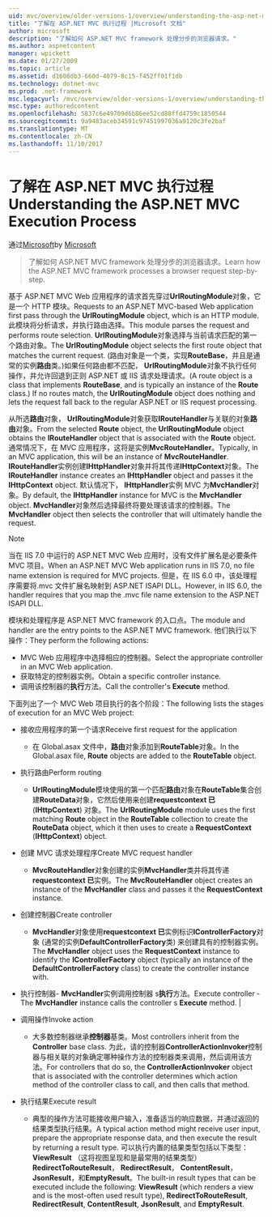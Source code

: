 ```yaml
---
uid: mvc/overview/older-versions-1/overview/understanding-the-asp-net-mvc-execution-process
title: "了解在 ASP.NET MVC 执行过程 |Microsoft 文档"
author: microsoft
description: "了解如何 ASP.NET MVC framework 处理分步的浏览器请求。"
ms.author: aspnetcontent
manager: wpickett
ms.date: 01/27/2009
ms.topic: article
ms.assetid: d1608db3-660d-4079-8c15-f452ff01f1db
ms.technology: dotnet-mvc
ms.prod: .net-framework
msc.legacyurl: /mvc/overview/older-versions-1/overview/understanding-the-asp-net-mvc-execution-process
msc.type: authoredcontent
ms.openlocfilehash: 5837c6e49709d6b86ee52cd88ffd4759c1850544
ms.sourcegitcommit: 9a9483aceb34591c97451997036a9120c3fe2baf
ms.translationtype: MT
ms.contentlocale: zh-CN
ms.lasthandoff: 11/10/2017
---
```

<a name="understanding-the-aspnet-mvc-execution-process"></a><span data-ttu-id="98a19-103">了解在 ASP.NET MVC 执行过程</span><span class="sxs-lookup"><span data-stu-id="98a19-103">Understanding the ASP.NET MVC Execution Process</span></span>
====================
<span data-ttu-id="98a19-104">通过[Microsoft](https://github.com/microsoft)</span><span class="sxs-lookup"><span data-stu-id="98a19-104">by [Microsoft](https://github.com/microsoft)</span></span>

> <span data-ttu-id="98a19-105">了解如何 ASP.NET MVC framework 处理分步的浏览器请求。</span><span class="sxs-lookup"><span data-stu-id="98a19-105">Learn how the ASP.NET MVC framework processes a browser request step-by-step.</span></span>


<span data-ttu-id="98a19-106">基于 ASP.NET MVC Web 应用程序的请求首先穿过**UrlRoutingModule**对象，它是一个 HTTP 模块。</span><span class="sxs-lookup"><span data-stu-id="98a19-106">Requests to an ASP.NET MVC-based Web application first pass through the **UrlRoutingModule** object, which is an HTTP module.</span></span> <span data-ttu-id="98a19-107">此模块将分析请求，并执行路由选择。</span><span class="sxs-lookup"><span data-stu-id="98a19-107">This module parses the request and performs route selection.</span></span> <span data-ttu-id="98a19-108">**UrlRoutingModule**对象选择与当前请求匹配的第一个路由对象。</span><span class="sxs-lookup"><span data-stu-id="98a19-108">The **UrlRoutingModule** object selects the first route object that matches the current request.</span></span> <span data-ttu-id="98a19-109">(路由对象是一个类，实现**RouteBase**，并且是通常的实例**路由**类。)如果任何路由都不匹配， **UrlRoutingModule**对象不执行任何操作，并允许回退到正则 ASP.NET 或 IIS 请求处理请求。</span><span class="sxs-lookup"><span data-stu-id="98a19-109">(A route object is a class that implements **RouteBase**, and is typically an instance of the **Route** class.) If no routes match, the **UrlRoutingModule** object does nothing and lets the request fall back to the regular ASP.NET or IIS request processing.</span></span>

<span data-ttu-id="98a19-110">从所选**路由**对象， **UrlRoutingModule**对象获取**IRouteHandler**与关联的对象**路由**对象。</span><span class="sxs-lookup"><span data-stu-id="98a19-110">From the selected **Route** object, the **UrlRoutingModule** object obtains the **IRouteHandler** object that is associated with the **Route** object.</span></span> <span data-ttu-id="98a19-111">通常情况下，在 MVC 应用程序，这将是实例**MvcRouteHandler**。</span><span class="sxs-lookup"><span data-stu-id="98a19-111">Typically, in an MVC application, this will be an instance of **MvcRouteHandler**.</span></span> <span data-ttu-id="98a19-112">**IRouteHandler**实例创建**IHttpHandler**对象并将其传递**IHttpContext**对象。</span><span class="sxs-lookup"><span data-stu-id="98a19-112">The **IRouteHandler** instance creates an **IHttpHandler** object and passes it the **IHttpContext** object.</span></span> <span data-ttu-id="98a19-113">默认情况下， **IHttpHandler**实例 MVC 为**MvcHandler**对象。</span><span class="sxs-lookup"><span data-stu-id="98a19-113">By default, the **IHttpHandler** instance for MVC is the **MvcHandler** object.</span></span> <span data-ttu-id="98a19-114">**MvcHandler**对象然后选择最终将要处理该请求的控制器。</span><span class="sxs-lookup"><span data-stu-id="98a19-114">The **MvcHandler** object then selects the controller that will ultimately handle the request.</span></span>

> [!NOTE]
> <span data-ttu-id="98a19-115">当在 IIS 7.0 中运行的 ASP.NET MVC Web 应用时，没有文件扩展名是必要条件 MVC 项目。</span><span class="sxs-lookup"><span data-stu-id="98a19-115">When an ASP.NET MVC Web application runs in IIS 7.0, no file name extension is required for MVC projects.</span></span> <span data-ttu-id="98a19-116">但是，在 IIS 6.0 中，该处理程序需要将.mvc 文件扩展名映射到 ASP.NET ISAPI DLL。</span><span class="sxs-lookup"><span data-stu-id="98a19-116">However, in IIS 6.0, the handler requires that you map the .mvc file name extension to the ASP.NET ISAPI DLL.</span></span>


<span data-ttu-id="98a19-117">模块和处理程序是 ASP.NET MVC framework 的入口点。</span><span class="sxs-lookup"><span data-stu-id="98a19-117">The module and handler are the entry points to the ASP.NET MVC framework.</span></span> <span data-ttu-id="98a19-118">他们执行以下操作：</span><span class="sxs-lookup"><span data-stu-id="98a19-118">They perform the following actions:</span></span>

- <span data-ttu-id="98a19-119">MVC Web 应用程序中选择相应的控制器。</span><span class="sxs-lookup"><span data-stu-id="98a19-119">Select the appropriate controller in an MVC Web application.</span></span>
- <span data-ttu-id="98a19-120">获取特定的控制器实例。</span><span class="sxs-lookup"><span data-stu-id="98a19-120">Obtain a specific controller instance.</span></span>
- <span data-ttu-id="98a19-121">调用该控制器的**执行**方法。</span><span class="sxs-lookup"><span data-stu-id="98a19-121">Call the controller's **Execute** method.</span></span>

<span data-ttu-id="98a19-122">下面列出了一个 MVC Web 项目执行的各个阶段：</span><span class="sxs-lookup"><span data-stu-id="98a19-122">The following lists the stages of execution for an MVC Web project:</span></span>

- <span data-ttu-id="98a19-123">接收应用程序的第一个请求</span><span class="sxs-lookup"><span data-stu-id="98a19-123">Receive first request for the application</span></span> 

    - <span data-ttu-id="98a19-124">在 Global.asax 文件中，**路由**对象添加到**RouteTable**对象。</span><span class="sxs-lookup"><span data-stu-id="98a19-124">In the Global.asax file, **Route** objects are added to the **RouteTable** object.</span></span>
- <span data-ttu-id="98a19-125">执行路由</span><span class="sxs-lookup"><span data-stu-id="98a19-125">Perform routing</span></span> 

    - <span data-ttu-id="98a19-126">**UrlRoutingModule**模块使用的第一个匹配**路由**对象在**RouteTable**集合创建**RouteData**对象，它然后使用来创建**requestcontext 已**(**IHttpContext**) 对象。</span><span class="sxs-lookup"><span data-stu-id="98a19-126">The **UrlRoutingModule** module uses the first matching **Route** object in the **RouteTable** collection to create the **RouteData** object, which it then uses to create a **RequestContext** (**IHttpContext**) object.</span></span>
- <span data-ttu-id="98a19-127">创建 MVC 请求处理程序</span><span class="sxs-lookup"><span data-stu-id="98a19-127">Create MVC request handler</span></span> 

    - <span data-ttu-id="98a19-128">**MvcRouteHandler**对象创建的实例**MvcHandler**类并将其传递**requestcontext 已**实例。</span><span class="sxs-lookup"><span data-stu-id="98a19-128">The **MvcRouteHandler** object creates an instance of the **MvcHandler** class and passes it the **RequestContext** instance.</span></span>
- <span data-ttu-id="98a19-129">创建控制器</span><span class="sxs-lookup"><span data-stu-id="98a19-129">Create controller</span></span> 

    - <span data-ttu-id="98a19-130">**MvcHandler**对象使用**requestcontext 已**实例标识**IControllerFactory**对象 (通常的实例**DefaultControllerFactory**类) 来创建具有的控制器实例。</span><span class="sxs-lookup"><span data-stu-id="98a19-130">The **MvcHandler** object uses the **RequestContext** instance to identify the **IControllerFactory** object (typically an instance of the **DefaultControllerFactory** class) to create the controller instance with.</span></span>
- <span data-ttu-id="98a19-131">执行控制器- **MvcHandler**实例调用控制器 s**执行**方法。</span><span class="sxs-lookup"><span data-stu-id="98a19-131">Execute controller - The **MvcHandler** instance calls the controller s **Execute** method.</span></span> |
- <span data-ttu-id="98a19-132">调用操作</span><span class="sxs-lookup"><span data-stu-id="98a19-132">Invoke action</span></span> 

    - <span data-ttu-id="98a19-133">大多数控制器继承**控制器**基类。</span><span class="sxs-lookup"><span data-stu-id="98a19-133">Most controllers inherit from the **Controller** base class.</span></span> <span data-ttu-id="98a19-134">为此，请的控制器**ControllerActionInvoker**控制器与相关联的对象确定哪种操作方法的控制器类来调用，然后调用该方法。</span><span class="sxs-lookup"><span data-stu-id="98a19-134">For controllers that do so, the **ControllerActionInvoker** object that is associated with the controller determines which action method of the controller class to call, and then calls that method.</span></span>
- <span data-ttu-id="98a19-135">执行结果</span><span class="sxs-lookup"><span data-stu-id="98a19-135">Execute result</span></span> 

    - <span data-ttu-id="98a19-136">典型的操作方法可能接收用户输入，准备适当的响应数据，并通过返回的结果类型执行结果。</span><span class="sxs-lookup"><span data-stu-id="98a19-136">A typical action method might receive user input, prepare the appropriate response data, and then execute the result by returning a result type.</span></span> <span data-ttu-id="98a19-137">可以执行内置的结果类型包括以下类型： **ViewResult** （这将视图呈现和是最常用的结果类型） **RedirectToRouteResult**， **RedirectResult**， **ContentResult**， **JsonResult**，和**EmptyResult**。</span><span class="sxs-lookup"><span data-stu-id="98a19-137">The built-in result types that can be executed include the following: **ViewResult** (which renders a view and is the most-often used result type), **RedirectToRouteResult**, **RedirectResult**, **ContentResult**, **JsonResult**, and **EmptyResult**.</span></span>
